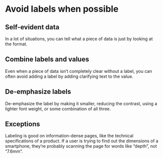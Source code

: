 # Avoid labels when possible

## Self-evident data

In a lot of situations, you can tell what a piece of data is just by looking at the format.

## Combine labels and values

Even when a piece of data isn’t completely clear without a label, you can often avoid adding a label by adding clarifying text to the value.

## De-emphasize labels

De-emphasize the label by making it smaller, reducing the contrast, using a lighter font weight, or some combination of all three.

## Exceptions

Labeling is good on information-dense pages, like the technical specifications of a product. If a user is trying to find out the dimensions of a smartphone, they’re
probably scanning the page for words like “depth”, not “7.6mm”.
